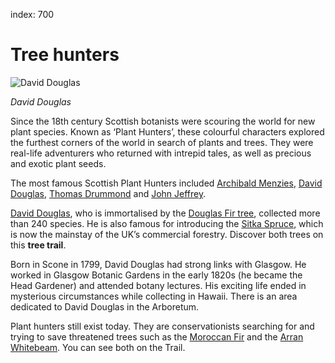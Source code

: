 index: 700

# Tree hunters

![David Douglas](david-douglas.jpg)

<p class="species-info"><em>David Douglas</em></p>

Since the 18th century Scottish botanists were scouring
the world for new plant species. Known as ‘Plant
Hunters’, these colourful characters explored the
furthest corners of the world in search of plants and
trees. They were real-life adventurers who returned
with intrepid tales, as well as precious and exotic plant
seeds.

The most famous Scottish Plant Hunters included
[Archibald Menzies](/wiki/Archibald_Menzies), [David Douglas](/wiki/David_Douglas_&#40;botanist&#41;),
[Thomas Drummond](/wiki/Thomas_Drummond_&#40;botanist&#41;)
and [John Jeffrey](/wiki/John_Jeffrey_&#40;botanist&#41;).

[David Douglas](/wiki/David_Douglas_&#40;botanist&#41;), who is immortalised by the [Douglas
Fir tree](/wiki/Douglas_fir), collected more than 240 species. He is also
famous for introducing the [Sitka Spruce](page:713), which is now
the mainstay of the UK’s commercial forestry. Discover
both trees on this __tree trail__.

Born in Scone in 1799, David Douglas had strong links
with Glasgow. He worked in Glasgow Botanic Gardens
in the early 1820s (he became the Head Gardener)
and attended botany lectures. His exciting life ended
in mysterious circumstances while collecting in Hawaii.
There is an area dedicated to David Douglas in the
Arboretum.

Plant hunters still exist today. They are conservationists
searching for and trying to save threatened trees such
as the [Moroccan Fir](page:718) and the [Arran Whitebeam](page:714). You
can see both on the Trail.